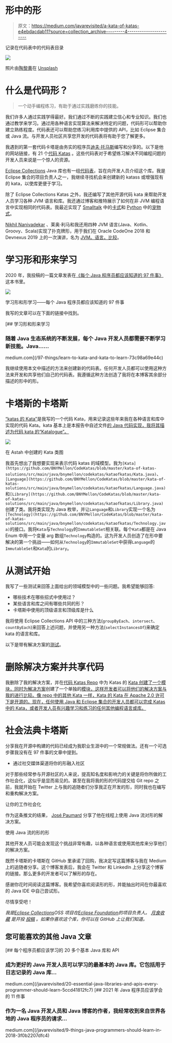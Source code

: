 # 形中的形

> 原文：<https://medium.com/javarevisited/a-kata-of-katas-e4ebdacdab11?source=collection_archive---------4----------------------->

记录在代码表中的代码表目录

![](img/70c214069eb22f07901ec00688b22512.png)

照片由[陶黎黄](https://unsplash.com/@h4x0r3?utm_source=medium&utm_medium=referral)在 [Unsplash](https://unsplash.com?utm_source=medium&utm_medium=referral)

# 什么是代码形？

> 一个动手编程练习，有助于通过实践磨练你的技能。

我们许多人通过实践学得最好。我们通过不断的实践建立信心和专业知识。我们也通过教学来学习。通过用各种语言实现算法来解决特定的问题，代码形可以帮助你建立熟练程度。代码表还可以帮助您练习利用库中提供的 API，比如 Eclipse 集合或 Java 流。与开发人员社区共享您开发的代码表将有助于您了解更多。

我遇到的第一套代码卡塔是由务实的程序员[迪夫·托马斯](https://twitter.com/pragdave)编写和分享的。以下是他的网站链接，有 21 个[代码 Katas](http://codekata.com/) 。这些代码表对于希望练习解决不同编程问题的开发人员来说是一个惊人的资源。

[Eclipse Collections](https://github.com/eclipse/eclipse-collections) Java 库也有一组[代码表](https://github.com/eclipse/eclipse-collections-kata)，旨在向开发人员介绍这个库。我是 Eclipse 集合的项目负责人之一，我继续寻找机会来创建新的 katass 或增强现有的 kata，以使库更便于学习。

除了 Eclipse Collections Katas 之外，我还编写了其他开源代码 kata 来帮助开发人员学习各种 JVM 语言和库。我还通过博客和推特展示了如何在非 JVM 编程语言中实现相同的代码表。我最近实现了 [Smalltalk](https://blog.devgenius.io/a-little-smalltalk-for-the-soul-b12051b709d1?source=friends_link&sk=a7f9ac82eccc5387232e806e50972e25) 中的[卡式](https://github.com/BNYMellon/CodeKatas/tree/master/deck-of-cards-kata)和 [Python](https://donraab.medium.com/my-pet-python-kata-d2959ca702a5?source=friends_link&sk=a27176bcf1fea8321ca40ff497ad130a) 中的[宠物式](https://github.com/eclipse/eclipse-collections-kata/tree/master/pet-kata)。

[Nikhil Nanivadekar](https://twitter.com/NikhilNanivade) 、莱奥·利马和我还用四种 JVM 语言(Java、Kotlin、Groovy、Scala)实现了扑克牌形，用于我们在 Oracle CodeOne 2018 和 Devnexus 2019 上的一次演讲，名为 [JVM。语言。比较](https://github.com/nikhilnanivadekar/JvmLanguageCompare)。

# 学习形和形来学习

2020 年，我投稿的一篇文章发表在[《每个 Java 程序员都应该知道的 97 件事》](https://www.oreilly.com/library/view/97-things-every/9781491952689/)这本书里。

![](img/592a1e03f23327ee7be617a17b4b7df7.png)

学习形和形学习——每个 Java 程序员都应该知道的 97 件事

我写的文章可以在下面的链接中找到。

 [## 学习形和形来学习

### 随着 Java 生态系统的不断发展，每个 Java 开发人员都需要不断学习新技能。Java……

medium.com](/97-things/learn-to-kata-and-kata-to-learn-73c98a69e44c) 

我继续使用本文中描述的方法来创建新的代码表。任何开发人员都可以使用这种方法来开发和共享他们自己的代码表。我遵循这种方法创造了我将在本博客其余部分描述的形中的形。

# 卡塔斯的卡塔斯

[“katas 的 Kata”](https://github.com/donraab/CodeKatas/tree/master/kata-of-katas)是我写的一个代码 Kata，用来记录这些年来我在各种语言和库中实现的代码 Kata。kata 基本上是本报告中自述文件[的 Java 代码实现，我将其描述为代码 kata 的“Katalogue”。](https://github.com/BNYMellon/CodeKatas/blob/master/README.md)

![](img/9f84bc4ee3d41e162ede732e2f35abcb.png)

在 Astah 中创建的 Kata 类图

我首先想出了我想要实现来表示代码 katas 的域模型。我为`[Kata](https://github.com/BNYMellon/CodeKatas/blob/master/kata-of-katas-solutions/src/main/java/bnymellon/codekatas/kataofkatas/Kata.java)`、`[Language](https://github.com/BNYMellon/CodeKatas/blob/master/kata-of-katas-solutions/src/main/java/bnymellon/codekatas/kataofkatas/Language.java)`和`[Library](https://github.com/BNYMellon/CodeKatas/blob/master/kata-of-katas-solutions/src/main/java/bnymellon/codekatas/kataofkatas/Library.java)`创建了类。我将类实现为 Java 枚举，并让`Language`和`Library`实现一个名为`[Technology](https://github.com/BNYMellon/CodeKatas/blob/master/kata-of-katas-solutions/src/main/java/bnymellon/codekatas/kataofkatas/Technology.java)`的接口。我将`Kata`与`Technology`的`ImmutableSet`相关联。每个`Kata`都是在 Java Enum 中用一个变量 arg 数组`Technology`构造的。这为开发人员创造了在形中要解决的第一个挑战——如何从`Technology`的`ImmutableSet`中获得`Language`的`ImmutableSet`和`Kata`的`Library`。

# 从测试开始

我写了一些测试来回答上面给出的领域模型中的一些问题。我希望能够回答:

*   哪些技术在哪些招式中使用过？
*   某些语言和库之间有哪些共同的形？
*   卡塔斯中使用的顶级语言和顶级库是什么

我将使用 Eclipse Collections API 中的三种方法(`groupByEach`、`intersect`、`countByEach`)来回答上述问题，并使用另一种方法(`selectInstancesOf`)来确定 kata 的语言和库。

以下是带有解决方案的[测试](https://github.com/BNYMellon/CodeKatas/blob/master/kata-of-katas-solutions/src/test/java/bnymellon/codekatas/kataofkatas/KataOfKatasTest.java)。

# 删除解决方案并共享代码

我删除了我的解决方案，并在[代码 Katas Repo](https://github.com/BNYMellon/CodeKatas) 中为 Katas 的 [Kata 创建了一个模块，同时为解决方案](https://github.com/BNYMellon/CodeKatas/tree/master/kata-of-katas)创建了一个单独的[模块，这样开发者可以将他们的解决方案与我的进行比较。像 repo 中的其他 Kata 一样，Kata 的 Kata 在 Apache 2.0 许可下是开源的。现在，任何使用 Java 和 Eclipse 集合的开发人员都可以完成 Katas 中的 Kata，或者开发人员有兴趣学习和练习的任何其他编程语言或库。](https://github.com/BNYMellon/CodeKatas/tree/master/kata-of-katas-solutions)

# 社会法典卡塔斯

分享我在开源中构建的代码已经成为我职业生涯中的一个常规做法。还有一个可选步骤我没有在 97 件事的文章中提到。

*   通过社交媒体渠道将你的形融入社区

对于那些经常参与开源社区的人来说，提高知名度和影响力的关键是将你所做的工作社会化，这似乎是显而易见的。甚至在我将我的形的代码提交给 Git repo 之前，我就开始在 Twitter 上与我的追随者们分享我正在开发的形，同时我也在编写和重构解决方案。

让你的工作社会化

作为这条推文的结果， [José Paumard](https://twitter.com/JosePaumard) 分享了他在线程上使用 Java 流对形的解决方案。

使用 Java 流的形的形

其他开发人员可能会发现这个挑战非常有趣，以各种语言或使用其他库来分享他们的解决方案。

既然卡塔斯的卡塔斯在 GitHub 里承诺了回购，我决定写这篇博客与我在 Medium 上的追随者分享。这个博客发表后，我会在 Twitter 和 LinkedIn 上分享这个博客的链接。那么更多的开发者可以了解形的存在。

感谢你花时间阅读这篇博客。我希望你喜欢阅读形的形，并能抽出时间在你最喜欢的 Java IDE 中自己尝试形。

尽情享受吧！

*我是*[*Eclipse Collections*](https://github.com/eclipse/eclipse-collections)*OSS 项目在*[*Eclipse Foundation*](https://projects.eclipse.org/projects/technology.collections)*的项目负责人。* [*月食收藏*](https://github.com/eclipse/eclipse-collections) *是开投* [*投稿*](https://github.com/eclipse/eclipse-collections/blob/master/CONTRIBUTING.md) *。如果你喜欢这个库，你可以在 GitHub 上让我们知道。*

## 您可能喜欢的其他 Java 文章

[](/javarevisited/20-essential-java-libraries-and-apis-every-programmer-should-learn-5ccd41812fc7) [## 每个程序员都应该学习的 20 多个基本 Java 库和 API

### 成为更好的 Java 开发人员可以学习的最基本的 Java 库。它包括用于日志记录的 Java 库…

medium.com](/javarevisited/20-essential-java-libraries-and-apis-every-programmer-should-learn-5ccd41812fc7) [](/javarevisited/9-things-java-programmers-should-learn-in-2018-3f0b2207dfc4) [## 2021 年 Java 程序员应该学会的 11 件事

### 作为一名 Java 开发人员和 Java 博客的作者，我经常收到来自世界各地的 Java 程序员的请求…

medium.com](/javarevisited/9-things-java-programmers-should-learn-in-2018-3f0b2207dfc4)